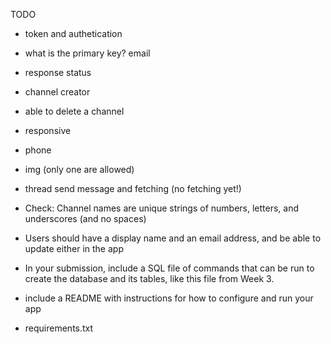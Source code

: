 TODO


- token and authetication
 - what is the primary key? email
- response status
- channel creator
 - able to delete a channel
- responsive
 - phone
 
- img (only one are allowed)
- thread send message and fetching (no fetching yet!)


- Check: Channel names are unique strings of numbers, letters, and underscores (and no spaces)
- Users should have a display name and an email address, and be able to update either in the app
- In your submission, include a SQL file of commands that can be run to create the database and its tables, like this file from Week 3.
- include a README with instructions for how to configure and run your app
- requirements.txt
